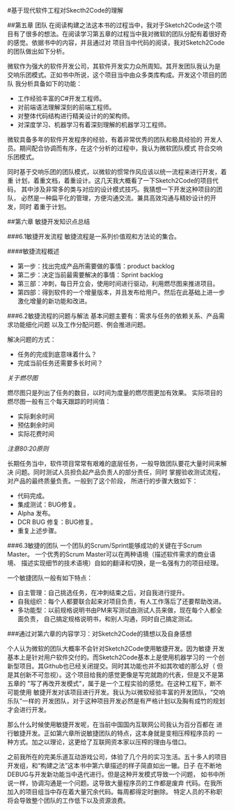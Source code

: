 ﻿#基于现代软件工程对Skecth2Code的理解

##第五章 团队
在阅读构建之法这本书的过程当中，我对于Sketch2Code这个项目有了很多的想法。在阅读学习第五章的过程当中我对微软的团队分配有着很好奇的感觉。依据书中的内容，并且通过对
项目当中代码的阅读，我对Sketch2Code的团队做出如下分析。

微软作为强大的软件开发公司，其软件开发实力众所周知。其开发团队我认为是
交响乐团模式。正如书中所说，这个项目当中由众多类库构成。开发这个项目的团队
我分析具备如下的功能：

* 工作经验丰富的C#开发工程师。
* 对前端语法理解深刻的前端工程师。
* 对整体代码结构进行精美设计的的架构师。
* 对深度学习、机器学习有着深刻理解的机器学习工程师。

微软具备多年的软件开发程序的经验，有着非常优秀的团队和极具经验的
开发人员。期间配合协调而有序，在这个分析的过程中，我认为微软团队模式
符合交响乐团模式。

同时基于交响乐团的团队模式，以微软的惯常作风应该以统一流程来进行开发，着重
计划，着重文档，着重设计。这几天我大概看了一下Sketch2Code的项目代码，
其中涉及非常多的类与对应的设计模式技巧。我猜想一下开发这种项目的团队，
必然是一种扁平化的管理，方便沟通交流。兼具高效沟通与精妙设计的开发，同时
着重于计划。

##第六章 敏捷开发知识点总结

###6.1敏捷开发流程
敏捷流程是一系列价值观和方法论的集合。

####敏捷流程概述
* 第一步：找出完成产品所需要做的事情：product backlog
* 第二步：决定当前最需要解决的事情：Sprint backlog
* 第三部：冲刺，每日开立会，使用时间进行驱动，利用燃尽图来推进项目。
* 第四部：得到软件的一个增量版本，并且发布给用户。然后在此基础上进一步
激化增量的新功能和改进。

###6.2敏捷流程的问题与解法
基本问题主要有：需求与任务的依赖关系、产品需求功能细化问题
以及工作分配问题、例会推进问题。

解决问题的方式：

* 任务的完成到底意味着什么？
* 完成当前任务还需要多长时间？

*关于燃尽图*

燃尽图只是列出了任务的数目，以时间为度量的燃尽图更加有效果。
实际项目的燃尽图一般有三个每天跟踪的时间值：
* 实际剩余时间
* 预估剩余时间
* 实际花费时间

*注意80:20原则*

长期任务当中，软件项目常常有艰难的底层任务，一般导致团队要花大量时间来解决
问题。同时测试人员担负起产品负责人的部分责任，同时
掌握验收测试流程，对产品的最终质量负责。一般到了这个阶段，
所进行的步骤大致如下：
* 代码完成。
* 集成测试：BUG修复。
* Alpha 发布。
* DCR BUG 修复：BUG修复。
* 重复上述步骤。

###6.3敏捷的团队
一个团队的Scrum/Sprint能够成功的关键在于Scrum Master。
一个优秀的Scrum Master可以在两种语境（描述软件需求的商业语境、
描述实现细节的技术语境）自如的翻译和切换，是一名强有力的项目经理。

一个敏捷团队一般有如下特点：
* 自主管理：自己挑选任务，在冲刺结束之后，对自我进行提升。
* 自我组织：每个人都要联合起来对项目负责，有人工作落后了还要帮助改进。
* 多功能型：以前规格说明书由PM来写测试由测试人员来做，现在每个人都全面负责，
自己搞定规格说明书，和别人沟通，同时自己搞定测试。

###通过对第六章的内容学习：对Sketch2Code的猜想以及自身感想

个人认为微软的团队大概率不会针对Sketch2Code使用敏捷开发。因为敏捷
开发基本上是针对用户软件交付的。而Sketch2Code基本上是使用机器学习的
一个创新型项目。其Github也已经关闭提交。同时其功能也并不如其吹嘘的那么好（
但是其创新不可忽视）。这个项目给我的感觉更像是写完就跑的代表，但是又不是第五章的
"写了再改开发模式"，属于是一个工程实验的感觉。在这种工程下，断不可能使用
敏捷开发对该项目进行开发。我认为以微软经验丰富的开发团队，“交响乐队”一样的
开发团队，对于这种项目开发必然是有严格计划以及胸有成竹的规划才会进行开发。

那么什么时候使用敏捷开发呢，在当前中国国内互联网公司我认为百分百都在
进行敏捷开发。正如第六章所说敏捷团队的特点，这本身就是变相压榨程序员的
一种方式。加之以理论，这更给了互联网资本家以压榨的理由与借口。

之前我所在的完美乐道互动游戏公司，体验了几个月的实习生活。五十多人的项目
开发组，和“构建之法”这本书中第六章描述的样子简直如出一辙。日子
在不断地DEBUG与开发新功能当中迭代进行。但是这种开发模式导致一个问题，
如书中所说一样，协调沟通是一个问题。这导致大量程序员的工作都是废弃
代码。在我所加入的项目组当中存在着大量冗余代码。每周都得定时删除。
特定人员的不称职将会导致整个团队的工作低下以及资源浪费。











